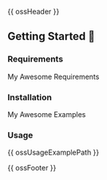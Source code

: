 {{ ossHeader }}

## Getting Started :running:

### Requirements

My Awesome Requirements

### Installation

My Awesome Examples

### Usage

{{ ossUsageExamplePath }}

{{ ossFooter }}
